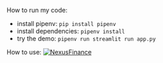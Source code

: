 How to run my code:
- install pipenv: `pip install pipenv`
- install dependencies: `pipenv install`
- try the demo: `pipenv run streamlit run app.py`

How to use:
[![NexusFinance](https://img.youtube.com/vi/WQ_VvtdsSE8/0.jpg)](https://www.youtube.com/watch?v=WQ_VvtdsSE8)